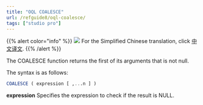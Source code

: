 ```yaml
---
title: "OQL COALESCE"
url: /refguide8/oql-coalesce/
tags: ["studio pro"]
---
```


{{% alert color="info" %}}
<img src="/attachments/china.png" class="d-inline-block" /> For the Simplified Chinese translation, click [中文译文](https://cdn.mendix.tencent-cloud.com/documentation/refguide8/oql-coalesce.pdf).
{{% /alert %}}

The COALESCE function returns the first of its arguments that is not null.

The syntax is as follows:

```sql {linenos=false}
COALESCE ( expression [ ,...n ] )
```

**expression**
Specifies the expression to check if the result is NULL.

